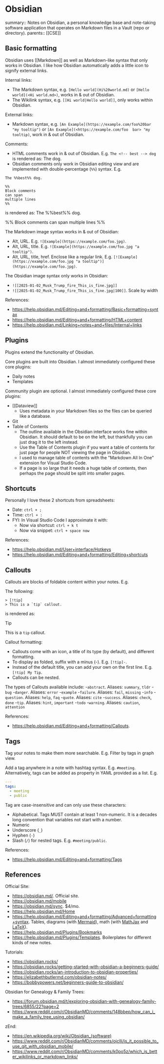 # Obsidian

summary:: Notes on Obsidian, a personal knowledge base and note-taking software application that operates on Markdown files in a Vault (repo or directory).
parents:: [[CSE]]

## Basic formatting

Obsidian uses [[Markdown]] as well as Markdown-like syntax that only works in Obsidian. I like how Obsidian automatically adds a little icon to signify external links.

Internal links:
- The Markdown syntax, e.g. `[Hello world](Hi%20world.md)` or `[Hello world](<Hi world.md>)`, works in & out of Obsidian.
- The Wikilink syntax, e.g. `[[Hi world|Hello world]]`, only works within Obsidian. 

External links:
- Markdown syntax, e.g. `[An Example](https://example.com/foo%20bar "my tooltip")` or `[An Example](<https://example.com/foo  bar> "my tooltip)`, work in & out of Obsidian. 

Comments:
- HTML comments work in & out of Obsidian. E.g. `The <!-- best --> dog`  is rendered as: The <!-- best --> dog. 
- Obsidian comments only work in Obsidian editing view and are implemented with double-percentage (`%%`) syntax. E.g.
```text
The %%best%% dog.

%%
Block comments
can span
multiple lines
%%
```

is rendered as:
The %%best%% dog.

%%
Block comments
can span
multiple lines
%%

The Markdown image syntax works in & out of Obsidian:
- Alt, URL. E.g. `![Example](https://example.com/foo.jpg)`.
- Alt, URL, title. E.g. `![Example](https://example.com/foo.jpg "a tooltip")`.
- Alt, URL, title, href. Enclose like a regular link. E.g. `[![Example](https://example.com/foo.jpg "a tooltip")](https://example.com/foo.jpg)`.

The Obsidian image syntax only works in Obsidian:
- `![[2025-01-02_Musk_Trump_fire_This_is_fine.jpg]]`
- `![[2025-01-02_Musk_Trump_fire_This_is_fine.jpg|100]]`. Scale by width

References:
- https://help.obsidian.md/Editing+and+formatting/Basic+formatting+syntax
- https://help.obsidian.md/Editing+and+formatting/HTML+content
- https://help.obsidian.md/Linking+notes+and+files/Internal+links

## Plugins

Plugins extend the functionality of Obsidian. 

Core plugins are built into Obsidian. I almost immediately configured these core plugins:
- Daily notes
- Templates

Community plugin are optional. I almost immediately configured these core plugins:
- [[Dataview]]
  - Uses metadata in your Markdown files so the files  can be queried like a database.
- Git
- Table of Contents
  - The outline available in the Obsidian interface works fine within Obsidian. It should default to be on the left, but thankfully you can just drag it to the left instead.
  - Use the Table of Contents plugin if you want a table of contents for just page for people NOT viewing the page in Obsidian. 
  - I used to manage table of contents with the "Markdown All In One" extension for Visual Studio Code.
  - If a page is so large that it needs a huge table of contents, then perhaps the page should be split into smaller pages. 

## Shortcuts

Personally I love these 2 shortcuts from spreadsheets:
- Date: `ctrl + ;`
- Time: `ctrl + :`
- FYI: In Visual Studio Code I approximate it with:
  - Now via shortcut: `ctrl + k t`
  - Now via snippet: `ctrl + space now`

References:
- https://help.obsidian.md/User+interface/Hotkeys
- https://help.obsidian.md/Editing+and+formatting/Editing+shortcuts

## Callouts

Callouts are blocks of foldable content within your notes. E.g.

The following:
```
> [!tip]
> This is a `tip` callout.
```

is rendered as:
> [!tip]
> This is a `tip` callout.

Callout formatting:
- Callouts come with an icon, a title of its type (by default), and different formatting. 
- To display as folded, suffix with a minus (-). E.g. `[!tip]-`.
- Instead of the default title, you can add your own on the first line. E.g. `[!tip] My Tip`.
- Callouts can be nested.

The types of Callouts available include: 
  -`abstract`. Aliases: `summary`, `tldr`
  -`bug`
  -`danger`. Aliases: `error`
  -`example`
  -`failure`. Aliases: `fail`, `missing`
  -`info`
  -`question`. Aliases: `help`, `faq`
  -`quote`. Aliases: `cite`
  -`success`. Aliases: `check`, `done`
  -`tip`. Aliases: `hint`, `important`
  -`todo`
  -`warning`. Aliases: `caution`, `attention`

References:
- https://help.obsidian.md/Editing+and+formatting/Callouts.

## Tags

Tag your notes to make them more searchable. E.g. Filter by tags in graph view.

Add a tag anywhere in a note with hashtag syntax. E.g. `#meeting`. Alternatively, tags can be added as property in YAML provided as a list. E.g.
```yaml
---
tags:
  - meeting
  - public
```

Tag are case-insensitive and can only use these characters:
- Alphabetical. Tags MUST contain at least 1 non-numeric. It is a decades long convention that variables not start with a number.
- Numeric
- Underscore (`_`)
- Hyphen (`-`)
- Slash (`/`) for nested tags. E.g. `#meeting/public`.

References:
- https://help.obsidian.md/Editing+and+formatting/Tags

## References

Official Site:
- https://obsidian.md/. Official site.
- https://obsidian.md/mobile 
- https://obsidian.md/sync. $4/mo.
- https://help.obsidian.md/Home   
- https://help.obsidian.md/Editing+and+formatting/Advanced+formatting+syntax. Tables, diagrams (with [Mermaid](https://mermaid.js.org/)), math (with [MathJax](https://www.mathjax.org/) and [LaTeX](https://en.wikipedia.org/wiki/LaTeX)).
- https://help.obsidian.md/Plugins/Bookmarks
- https://help.obsidian.md/Plugins/Templates. Boilerplates for different kinds of new notes.

Tutorials:
- https://obsidian.rocks/
- https://obsidian.rocks/getting-started-with-obsidian-a-beginners-guide/    
- https://obsidian.rocks/an-introduction-to-obsidian-properties/
- https://elizabethbutlermd.com/obsidian-notes/    
- https://bobbypowers.net/beginners-guide-to-obsidian/

Obsidian for Genealogy & Family Trees:
- https://forum.obsidian.md/t/exploring-obsidian-with-genealogy-family-trees/6855/22?page=2    
- https://www.reddit.com/r/ObsidianMD/comments/148bbep/how_can_i_make_a_family_tree_using_obsidian/

zEnd:
- https://en.wikipedia.org/wiki/Obsidian_(software)
- https://www.reddit.com/r/ObsidianMD/comments/ojclli/is_it_possible_to_use_git_with_obsidian_mobile/
- https://www.reddit.com/r/ObsidianMD/comments/k0po5z/which_is_better_wikilinks_or_markdown_links/